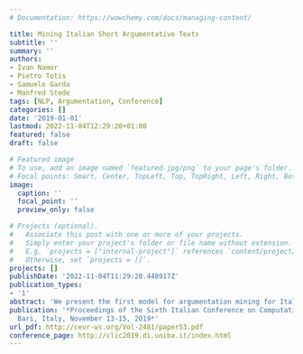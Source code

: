 ```yaml
---
# Documentation: https://wowchemy.com/docs/managing-content/

title: Mining Italian Short Argumentative Texts
subtitle: ''
summary: ''
authors:
- Ivan Namor
- Pietro Totis
- Samuele Garda
- Manfred Stede
tags: [NLP, Argumentation, Conference]
categories: []
date: '2019-01-01'
lastmod: 2022-11-04T12:29:20+01:00
featured: false
draft: false

# Featured image
# To use, add an image named `featured.jpg/png` to your page's folder.
# Focal points: Smart, Center, TopLeft, Top, TopRight, Left, Right, BottomLeft, Bottom, BottomRight.
image:
  caption: ''
  focal_point: ''
  preview_only: false

# Projects (optional).
#   Associate this post with one or more of your projects.
#   Simply enter your project's folder or file name without extension.
#   E.g. `projects = ["internal-project"]` references `content/project/deep-learning/index.md`.
#   Otherwise, set `projects = []`.
projects: []
publishDate: '2022-11-04T11:29:20.440917Z'
publication_types:
- '1'
abstract: 'We present the first model for argumentation mining for Italian short  argumentative texts. We adapted to Italian the software developed by (Peldszus and Stede, 2015) and built a suitable corpus of Italian \"microtexts\" by semi-automatically translating the original English corpus. Our results are  comparable to those of (Peldszus and Stede, 2015), which proves that their model    is applicable successfully to languages other than English and German.'
publication: '*Proceedings of the Sixth Italian Conference on Computational Linguistics,
  Bari, Italy, November 13-15, 2019*'
url_pdf: http://ceur-ws.org/Vol-2481/paper53.pdf
conference_page: http://clic2019.di.uniba.it/index.html
---
```

